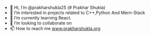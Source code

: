 - 👋 Hi, I’m @prakharshukla25 (# Prakhar Shukla)
- 👀 I’m interested in projects related to C++,Python And Mern-Stack
- 🌱 I’m currently learning React.
- 💞️ I’m looking to collaborate on 
- 📫 How to reach me www.prakharshukla.org

<!---
prakharshukla25/prakharshukla25 is a ✨ special ✨ repository because its `README.md` (this file) appears on your GitHub profile.
You can click the Preview link to take a look at your changes.
--->
